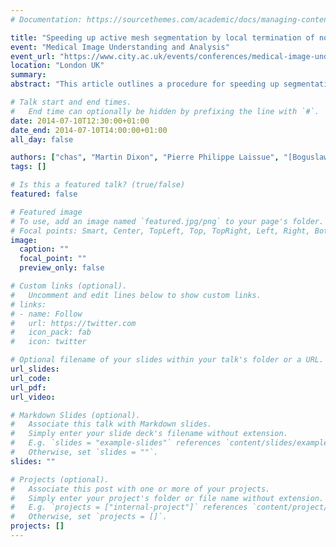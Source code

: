 ```yaml
---
# Documentation: https://sourcethemes.com/academic/docs/managing-content/

title: "Speeding up active mesh segmentation by local termination of nodes"
event: "Medical Image Understanding and Analysis"
event_url: "https://www.city.ac.uk/events/conferences/medical-image-understanding-and-analysis-2014"
location: "London UK"
summary:
abstract: "This article outlines a procedure for speeding up segmentation of images using active mesh systems.  Active meshes and other deformable models are very popular in image segmentation due to their ability to capture weak or missing boundary information; however, where strong edges exist, computations are still done after mesh nodes have settled on the boundary.  This can lead to extra computational time whilst the system continues to deform completed regions of the mesh. We propose a local termination procedure, reducing these unnecessary computations and speeding up segmentation time with minimal loss of quality."

# Talk start and end times.
#   End time can optionally be hidden by prefixing the line with `#`.
date: 2014-07-10T12:30:00+01:00
date_end: 2014-07-10T14:00:00+01:00
all_day: false

authors: ["chas", "Martin Dixon", "Pierre Philippe Laissue", "[Boguslaw Obara](https://community.dur.ac.uk/boguslaw.obara/)"]
tags: []

# Is this a featured talk? (true/false)
featured: false

# Featured image
# To use, add an image named `featured.jpg/png` to your page's folder.
# Focal points: Smart, Center, TopLeft, Top, TopRight, Left, Right, BottomLeft, Bottom, BottomRight.
image:
  caption: ""
  focal_point: ""
  preview_only: false

# Custom links (optional).
#   Uncomment and edit lines below to show custom links.
# links:
# - name: Follow
#   url: https://twitter.com
#   icon_pack: fab
#   icon: twitter

# Optional filename of your slides within your talk's folder or a URL.
url_slides:
url_code:
url_pdf:
url_video:

# Markdown Slides (optional).
#   Associate this talk with Markdown slides.
#   Simply enter your slide deck's filename without extension.
#   E.g. `slides = "example-slides"` references `content/slides/example-slides.md`.
#   Otherwise, set `slides = ""`.
slides: ""

# Projects (optional).
#   Associate this post with one or more of your projects.
#   Simply enter your project's folder or file name without extension.
#   E.g. `projects = ["internal-project"]` references `content/project/deep-learning/index.md`.
#   Otherwise, set `projects = []`.
projects: []
---
```

